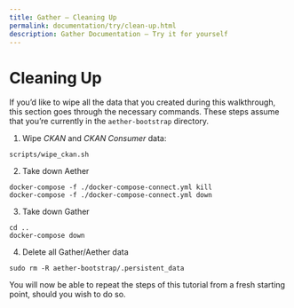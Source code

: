 ```yaml
---
title: Gather – Cleaning Up
permalink: documentation/try/clean-up.html
description: Gather Documentation – Try it for yourself
---
```


# Cleaning Up

If you’d like to wipe all the data that you created during this walkthrough, this section goes through the necessary commands. These steps assume that you’re currently in the `aether-bootstrap` directory.

1. Wipe *CKAN* and *CKAN Consumer* data:

```
scripts/wipe_ckan.sh
```

2. Take down Aether

```
docker-compose -f ./docker-compose-connect.yml kill
docker-compose -f ./docker-compose-connect.yml down
```

3. Take down Gather

```
cd ..
docker-compose down
```

4. Delete all Gather/Aether data

```
sudo rm -R aether-bootstrap/.persistent_data
```

You will now be able to repeat the steps of this tutorial from a fresh starting point, should you wish to do so.




